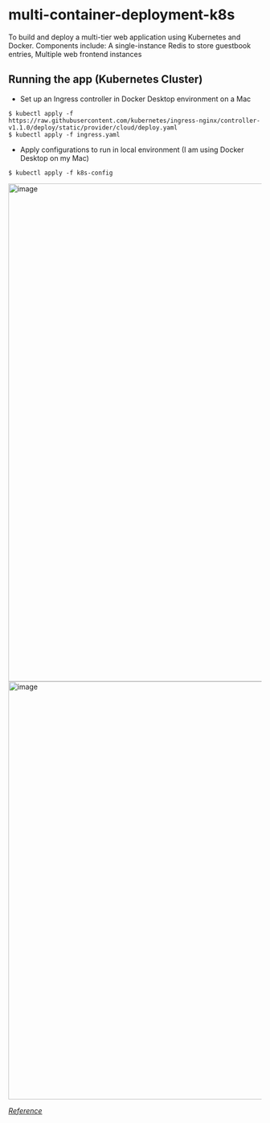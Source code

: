 # multi-container-deployment-k8s

To build and deploy a multi-tier web application using Kubernetes and Docker. Components include: A single-instance Redis to store guestbook entries, Multiple web frontend instances

## Running the app (Kubernetes Cluster)

- Set up an Ingress controller in Docker Desktop environment on a Mac

```
$ kubectl apply -f https://raw.githubusercontent.com/kubernetes/ingress-nginx/controller-v1.1.0/deploy/static/provider/cloud/deploy.yaml
$ kubectl apply -f ingress.yaml
```

- Apply configurations to run in local environment (I am using Docker Desktop on my Mac)
```
$ kubectl apply -f k8s-config
```

<img width="991" alt="image" src="https://github.com/Mbaoma/fastAPI/assets/49791498/6f8e7492-ceab-4559-a286-b4f4ae1711bc">

<img width="832" alt="image" src="https://github.com/Mbaoma/fastAPI/assets/49791498/1c0cb7f1-dd0e-4c7d-b757-3b6ef45ff608">

*[Reference](https://kubernetes.io/docs/tutorials/stateless-application/guestbook/)*
